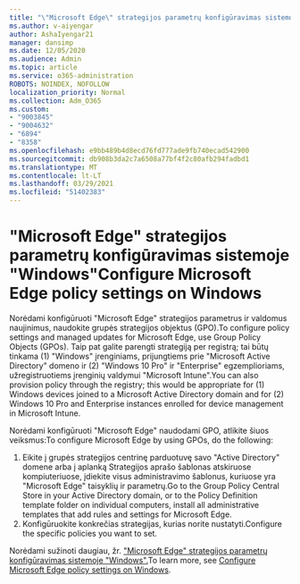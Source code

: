 ```yaml
---
title: "\"Microsoft Edge\" strategijos parametrų konfigūravimas sistemoje \"Windows\""
ms.author: v-aiyengar
author: AshaIyengar21
manager: dansimp
ms.date: 12/05/2020
ms.audience: Admin
ms.topic: article
ms.service: o365-administration
ROBOTS: NOINDEX, NOFOLLOW
localization_priority: Normal
ms.collection: Adm_O365
ms.custom:
- "9003845"
- "9004632"
- "6894"
- "8358"
ms.openlocfilehash: e9bb489b4d8ecd76fd777ade9fb740ecad542900
ms.sourcegitcommit: db908b3da2c7a6508a77bf4f2c80afb294fadbd1
ms.translationtype: MT
ms.contentlocale: lt-LT
ms.lasthandoff: 03/29/2021
ms.locfileid: "51402383"
---
```

# <a name="configure-microsoft-edge-policy-settings-on-windows"></a><span data-ttu-id="e7534-102">"Microsoft Edge" strategijos parametrų konfigūravimas sistemoje "Windows"</span><span class="sxs-lookup"><span data-stu-id="e7534-102">Configure Microsoft Edge policy settings on Windows</span></span>

<span data-ttu-id="e7534-103">Norėdami konfigūruoti "Microsoft Edge" strategijos parametrus ir valdomus naujinimus, naudokite grupės strategijos objektus (GPO).</span><span class="sxs-lookup"><span data-stu-id="e7534-103">To configure policy settings and managed updates for Microsoft Edge, use Group Policy Objects (GPOs).</span></span> <span data-ttu-id="e7534-104">Taip pat galite parengti strategiją per registrą; tai būtų tinkama (1) "Windows" įrenginiams, prijungtiems prie "Microsoft Active Directory" domeno ir (2) "Windows 10 Pro" ir "Enterprise" egzemplioriams, užregistruotiems įrenginių valdymui "Microsoft Intune".</span><span class="sxs-lookup"><span data-stu-id="e7534-104">You can also provision policy through the registry; this would be appropriate for (1) Windows devices joined to a Microsoft Active Directory domain and for (2) Windows 10 Pro and Enterprise instances enrolled for device management in Microsoft Intune.</span></span>

<span data-ttu-id="e7534-105">Norėdami konfigūruoti "Microsoft Edge" naudodami GPO, atlikite šiuos veiksmus:</span><span class="sxs-lookup"><span data-stu-id="e7534-105">To configure Microsoft Edge by using GPOs, do the following:</span></span>

1. <span data-ttu-id="e7534-106">Eikite į grupės strategijos centrinę parduotuvę savo "Active Directory" domene arba į aplanką Strategijos aprašo šablonas atskiruose kompiuteriuose, įdiekite visus administravimo šablonus, kuriuose yra "Microsoft Edge" taisyklių ir parametrų.</span><span class="sxs-lookup"><span data-stu-id="e7534-106">Go to the Group Policy Central Store in your Active Directory domain, or to the Policy Definition template folder on individual computers, install all administrative templates that add rules and settings for Microsoft Edge.</span></span>
2. <span data-ttu-id="e7534-107">Konfigūruokite konkrečias strategijas, kurias norite nustatyti.</span><span class="sxs-lookup"><span data-stu-id="e7534-107">Configure the specific policies you want to set.</span></span>

<span data-ttu-id="e7534-108">Norėdami sužinoti daugiau, žr. ["Microsoft Edge" strategijos parametrų konfigūravimas sistemoje "Windows".](https://go.microsoft.com/fwlink/?linkid=2135024)</span><span class="sxs-lookup"><span data-stu-id="e7534-108">To learn more, see [Configure Microsoft Edge policy settings on Windows](https://go.microsoft.com/fwlink/?linkid=2135024).</span></span>
